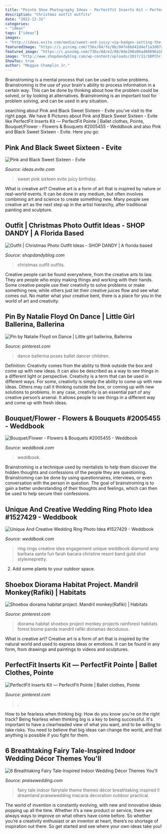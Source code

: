 ```yaml
---
title: "Pointe Shoe Photography Ideas - Perfectfit Inserts Kit — Perfectfit Pointe"
description: "Christmas outfit outfits"
date: "2022-12-31"
categories:
- "ideas"
tags: ["ideas"]
images:
- "http://ideas.evite.com/media/sweet-and-juicy-vip-badges-setting-the-mood-595.jpg"
featuredImage: "https://i.pinimg.com/736x/04/fe/8b/04fe8bd41d4ef1a3d87ac5037999cfc5.jpg"
featured_image: "https://i.pinimg.com/736x/8d/e2/08/8de208a06a408096a1bcd82b52e2ab2b--diorama-ideas-school-projects.jpg"
image: "http://www.shopdandyblog.com/wp-content/uploads/2017/11/SDPChristmas2017-169.jpg"
ShowToc: true
author: "Meggie Champlin Jr."
---
```



Brainstroming is a mental process that can be used to solve problems. Brainstroming is the use of your brain's ability to process information in a certain way. This can be done by thinking about how the problem could be solved, or by looking at alternatives. Brainstroming is an important tool for problem solving, and can be used in any situation.

	

		
searching about Pink and Black Sweet Sixteen - Evite you've visit to the right page. We have 8 Pictures about Pink and Black Sweet Sixteen - Evite like PerfectFit Inserts Kit — PerfectFit Pointe | Ballet clothes, Pointe, Bouquet/Flower - Flowers &amp; Bouquets #2005455 - Weddbook and also Pink and Black Sweet Sixteen - Evite. Here you go:
		
    
## Pink And Black Sweet Sixteen - Evite

<img loading=lazy src="http://ideas.evite.com/media/sweet-and-juicy-vip-badges-setting-the-mood-595.jpg" onerror="this.onerror=null;this.src='https://tse4.mm.bing.net/th?id=OIP.ERY8WgCA7sBVErCh2PsIxgHaJ9&amp;pid=15.1';" alt="Pink and Black Sweet Sixteen - Evite">

_Source: ideas.evite.com_

>sweet pink sixteen evite juicy birthday. 

	

What is creative art?
Creative art is a form of art that is inspired by nature or real-world events. It can be done in any medium, but often involves combining art and science to create something new. Many people see creative art as the next step up in the artist hierarchy, after traditional painting and sculpture.

    
## Outfit | Christmas Photo Outfit Ideas - SHOP DANDY | A Florida Based

<img loading=lazy src="http://www.shopdandyblog.com/wp-content/uploads/2017/11/SDPChristmas2017-169.jpg" onerror="this.onerror=null;this.src='https://tse3.mm.bing.net/th?id=OIP.BGg8xtwqRRfGzmTjprNmDgHaLH&amp;pid=15.1';" alt="Outfit | Christmas Photo Outfit Ideas - SHOP DANDY | A florida based">

_Source: shopdandyblog.com_

>christmas outfit outfits. 

	

Creative people can be found everywhere, from the creative arts to law. They are people who enjoy making things and working with their hands. Some creative people use their creativity to solve problems or make something new, while others just let their creative juices flow and see what comes out. No matter what your creative bent, there is a place for you in the world of art and creativity.

    
## Pin By Natalie Floyd On Dance | Little Girl Ballerina, Ballerina

<img loading=lazy src="https://i.pinimg.com/736x/e1/66/87/e16687761dcb165adbdfb67938f1cd38--ballet-poses-dance-poses.jpg" onerror="this.onerror=null;this.src='https://tse3.mm.bing.net/th?id=OIP.xW-QVH7QS5vhdkDsB4r5lwHaLH&amp;pid=15.1';" alt="Pin by Natalie Floyd on Dance | Little girl ballerina, Ballerina">

_Source: pinterest.com_

>dance ballerina poses ballet dancer children. 

	

Definition: Creativity comes from the ability to think outside the box and come up with new ideas. It can also be described as a way to see things in a different light or perspective.
Creativity is a term that can be used in different ways. For some, creativity is simply the ability to come up with new ideas. Others may call it thinking outside the box, or coming up with new solutions to problems. In any case, creativity is an essential part of any creative person’s arsenal. It allows people to see things in a different way and come up with fresh ideas.

    
## Bouquet/Flower - Flowers &amp; Bouquets #2005455 - Weddbook

<img loading=lazy src="http://s3.weddbook.me/t1/2/0/0/2005455/flowers-bouquets.jpg" onerror="this.onerror=null;this.src='https://tse2.mm.bing.net/th?id=OIP.I8AlokIgrXAC_UmoGdTm-QHaLH&amp;pid=15.1';" alt="Bouquet/Flower - Flowers &amp; Bouquets #2005455 - Weddbook">

_Source: weddbook.com_

>weddbook. 

	

Brainstroming is a technique used by mentalists to help them discover the hidden thoughts and confessions of the people they are questioning. Brainstroming can be done by using questionnaires, interviews, or even conversation with the person in question. The goal of brainstroming is to gain a better understanding of their thoughts and feelings, which can then be used to help secure their confessions.

    
## Unique And Creative Wedding Ring Photo Idea #1527429 - Weddbook

<img loading=lazy src="http://s5.weddbook.me/t1/1/5/2/1527429/wedding-amp-engagement-rings.jpg" onerror="this.onerror=null;this.src='https://tse2.mm.bing.net/th?id=OIP.56MmB-aImDFZA5_P1ymT3QHaLH&amp;pid=15.1';" alt="Unique And Creative Wedding Ring Photo Idea #1527429 - Weddbook">

_Source: weddbook.com_

>ring rings creative idea engagement unique weddbook diamond amp barbara santa fun farah bacara christine resort band gold shot stylemepretty. 

	

2. Add some plants to your outdoor space.

    
## Shoebox Diorama Habitat Project. Mandril Monkey(Rafiki) | Habitats

<img loading=lazy src="https://i.pinimg.com/736x/8d/e2/08/8de208a06a408096a1bcd82b52e2ab2b--diorama-ideas-school-projects.jpg" onerror="this.onerror=null;this.src='https://tse3.mm.bing.net/th?id=OIP.iPMfJXeC7wB-NrN24LfeiwHaJ4&amp;pid=15.1';" alt="Shoebox diorama habitat project. Mandril monkey(Rafiki) | Habitats">

_Source: pinterest.com_

>diorama habitat shoebox project monkey projects rainforest habitats forest biome panda mandril rafiki dioramas deciduous. 

	

What is creative art?
Creative art is a form of art that is inspired by the natural world and used to express ideas or emotions. It can be found in any form, from drawings and paintings to videos and sculptures.

    
## PerfectFit Inserts Kit — PerfectFit Pointe | Ballet Clothes, Pointe

<img loading=lazy src="https://i.pinimg.com/736x/04/fe/8b/04fe8bd41d4ef1a3d87ac5037999cfc5.jpg" onerror="this.onerror=null;this.src='https://tse4.mm.bing.net/th?id=OIP.j6pPugB-xNrgzCSjQc4DPgHaFu&amp;pid=15.1';" alt="PerfectFit Inserts Kit — PerfectFit Pointe | Ballet clothes, Pointe">

_Source: pinterest.com_

>. 

	

How to be fearless when thinking big: How do you know you're on the right track?
Being fearless when thinking big is a key to being successful. It's important to have a clearheaded view of what you want, and to be willing to take risks. You need to believe that big ideas can change the world, and that anything is possible if you fight for them.

    
## 6 Breathtaking Fairy Tale-Inspired Indoor Wedding Décor Themes You&#039;ll

<img loading=lazy src="https://www.praisewedding.com/wp-content/uploads/2017/07/fairytaleindoorwedding01-dreamland.jpg" onerror="this.onerror=null;this.src='https://tse3.mm.bing.net/th?id=OIP.N9NsK4Mupcxp8rO9baI0ZAHaT0&amp;pid=15.1';" alt="6 Breathtaking Fairy Tale-Inspired Indoor Wedding Décor Themes You&#039;ll">

_Source: praisewedding.com_

>fairy tale indoor fairytale theme themes décor breathtaking inspired ll dreamland praisewedding macaria decoration outdoor practical. 

	

The world of invention is constantly evolving, with new and innovative ideas popping up all the time. Whether it’s a new product or service, there are always ways to improve on what others have come before. So whether you’re a creativity enthusiast or an inventor at heart, there’s no shortage of inspiration out there. So get started and see where your own ideas take you!

